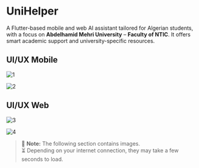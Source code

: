 # UniHelper

A Flutter-based mobile and web AI assistant tailored for Algerian students, with a focus on **Abdelhamid Mehri University** – **Faculty of NTIC**. It offers smart academic support and university-specific resources.

## UI/UX Mobile

![1](https://github.com/user-attachments/assets/4f813f82-5821-49da-a96b-55ea729e8d8f)

![2](https://github.com/user-attachments/assets/54348fe0-596a-42a5-bfe3-5d66f98aef41)


## UI/UX Web

![3](https://github.com/user-attachments/assets/f51717bf-0cca-4a17-8e89-c3f8c449e81c)

![4](https://github.com/user-attachments/assets/0a8aff08-9914-4e7a-b762-165961924771)


> 📸 **Note:** The following section contains images.  
> ⏳ Depending on your internet connection, they may take a few seconds to load.
